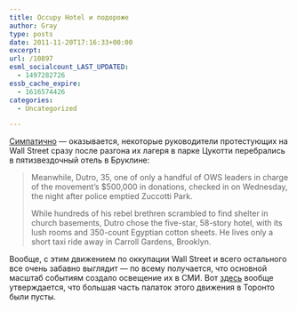 ```yaml
---
title: Occupy Hotel и подороже
author: Gray
type: posts
date: 2011-11-20T17:16:33+00:00
excerpt:
url: /10897
esml_socialcount_LAST_UPDATED:
  - 1497282726
essb_cache_expire:
  - 1616574426
categories:
  - Uncategorized

---
```








[Симпатично][1] — оказывается, некоторые руководители протестующих на Wall Street сразу после разгона их лагеря в парке Цукотти перебрались в пятизвездочный отель в Бруклине:

> Meanwhile, Dutro, 35, one of only a handful of OWS leaders in charge of the movement’s $500,000 in donations, checked in on Wednesday, the night after police emptied Zuccotti Park.
> 
> While hundreds of his rebel brethren scrambled to find shelter in church basements, Dutro chose the five-star, 58-story hotel, with its lush rooms and 350-count Egyptian cotton sheets. He lives only a short taxi ride away in Carroll Gardens, Brooklyn.

Вообще, с этим движением по оккупации Wall Street и всего остального все очень забавно выглядит — по всему получается, что основной масштаб событиям создало освещение их в СМИ. Вот [здесь][2] вообще утверждается, что большая часть палаток этого движения в Торонто были пусты.

 [1]: http://www.nypost.com/p/news/local/manhattan/wall_street_cra_pad_s31YWPjPTt0TYuxLGnu7IK
 [2]: http://www.verumserum.com/?p=33729